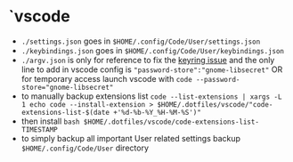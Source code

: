 # `vscode

- `./settings.json` goes in `$HOME/.config/Code/User/settings.json`
- `./keybindings.json` goes in `$HOME/.config/Code/User/keybindings.json`
- `./argv.json` is only for reference to fix the [keyring issue](https://code.visualstudio.com/docs/configure/settings-sync#_recommended-configure-the-keyring-to-use-with-vs-code) and the only line to add in vscode config is `"password-store":"gnome-libsecret"` OR for temporary access launch vscode with `code --password-store="gnome-libsecret"`
- to manually backup extensions list `code --list-extensions | xargs -L 1 echo code --install-extension > $HOME/.dotfiles/vscode/"code-extensions-list-$(date +'%d-%b-%Y_%H-%M-%S')"`
- then install `bash $HOME/.dotfiles/vscode/code-extensions-list-TIMESTAMP`
- to simply backup all important User related settings backup `$HOME/.config/Code/User` directory
